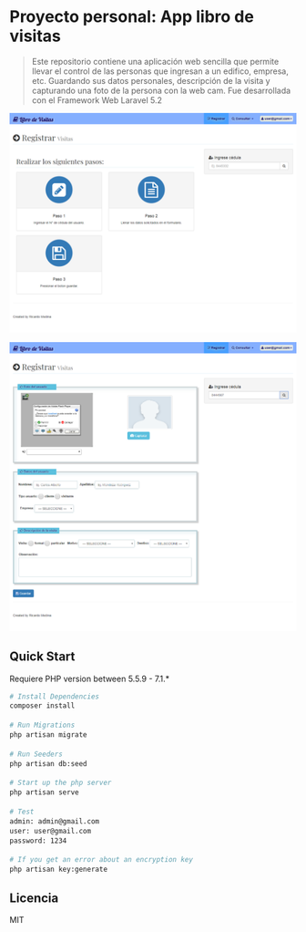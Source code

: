 # Proyecto personal: App libro de visitas

> Este repositorio contiene una aplicación web sencilla que permite llevar el control de las personas que ingresan a un edifico, empresa, etc. Guardando sus datos personales, descripción de la visita y capturando una foto de la persona con la web cam. Fue desarrollada con el Framework Web Laravel 5.2

![Captura de la App](./readme-static/captura1.png)

![Captura de la App](./readme-static/captura2.png)

## Quick Start

Requiere PHP version between 5.5.9 - 7.1.*

``` bash
# Install Dependencies
composer install

# Run Migrations
php artisan migrate

# Run Seeders
php artisan db:seed

# Start up the php server
php artisan serve

# Test
admin: admin@gmail.com
user: user@gmail.com
password: 1234

# If you get an error about an encryption key
php artisan key:generate

```
## Licencia 

MIT
